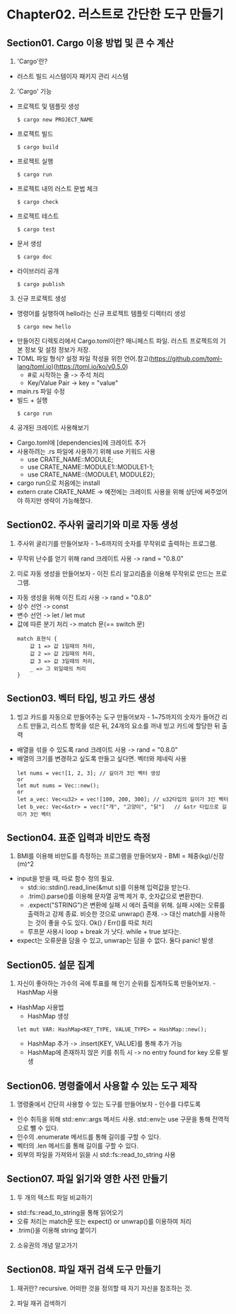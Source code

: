 # Chapter02. 러스트로 간단한 도구 만들기

## Section01. Cargo 이용 방법 및 큰 수 계산
01. 'Cargo'란?
- 러스트 빌드 시스템이자 패키지 관리 시스템

02. 'Cargo' 기능
- 프로젝트 및 템플릿 생성
    ```
    $ cargo new PROJECT_NAME
    ```
- 프로젝트 빌드
    ```
    $ cargo build
    ```
- 프로젝트 실행
    ```
    $ cargo run
    ```
- 프로젝트 내의 러스트 문법 체크
    ```
    $ cargo check
    ```
- 프로젝트 테스트
    ```
    $ cargo test
    ```
- 문서 생성
    ```
    $ cargo doc
    ```
- 라이브러리 공개
    ```
    $ cargo publish
    ```

03. 신규 프로젝트 생성
- 명령어를 실행하여 hello라는 신규 프로젝트 템플릿 디렉터리 생성
    ```
    $ cargo new hello
    ```
- 만들어진 디렉토리에서 Cargo.toml이란? 매니페스트 파일. 러스트 프로젝트의 기본 정보 및 설정 정보가 저장.
- TOML 파일 형식? 설정 파일 작성을 위한 언어.참고(https://github.com/toml-lang/toml.io)(https://toml.io/ko/v0.5.0)
    - #로 시작하는 줄 -> 주석 처리
    - Key/Value Pair -> key = "value"
- main.rs 파일 수정
- 빌드 + 실행
    ```
    $ cargo run
    ```

04. 공개된 크레이트 사용해보기
- Cargo.toml에 [dependencies]에 크레이트 추가
- 사용하려는 .rs 파일에 사용하기 위해 use 키워드 사용
    - use CRATE_NAME::MODULE;
    - use CRATE_NAME::MODULE1::MODULE1-1;
    - use CRATE_NAME::{MODULE1, MODULE2};
- cargo run으로 처음에는 install
- extern crate CRATE_NAME -> 예전에는 크레이트 사용을 위해 상단에 써주었어야 하지만 생략이 가능해졌다.

## Section02. 주사위 굴리기와 미로 자동 생성
01. 주사위 굴리기를 만들어보자 - 1~6까지의 숫자를 무작위로 출력하는 프로그램.
- 무작위 난수를 얻기 위해 rand 크레이트 사용 -> rand = "0.8.0"

02. 미로 자동 생성을 만들어보자 - 이진 트리 알고리즘을 이용해 무작위로 만드는 프로그램.
- 자동 생성을 위해 이진 트리 사용 -> rand = "0.8.0"
- 상수 선언 -> const
- 변수 선언 -> let / let mut
- 값에 따른 분기 처리 -> match 문(== switch 문)
    ```
    match 표현식 {
        값 1 => 값 1일때의 처리,
        값 2 => 값 2일때의 처리,
        값 3 => 값 3일때의 처리,
        _ => 그 외일때의 처리
    }
    ```

## Section03. 벡터 타입, 빙고 카드 생성
01. 빙고 카드를 자동으로 만들어주는 도구 만들어보자 - 1~75까지의 숫자가 들어간 리스트 만들고, 리스트 항목을 섞은 뒤, 24개의 요소를 꺼내 빙고 카드에 할당한 뒤 출력
- 배열을 섞을 수 있도록 rand 크레이트 사용 -> rand = "0.8.0"
- 배열의 크기를 변경하고 싶도록 만들고 싶다면. 벡터와 제네릭 사용
    ```
    let nums = vec![1, 2, 3]; // 길이가 3인 벡터 생성
    or
    let mut nums = Vec::new();
    or
    let a_vec: Vec<u32> = vec![100, 200, 300]; // u32타입의 길이가 3인 벡터
    let b_vec: Vec<&str> = vec!["개", "고양이", "닭"]   // &str 타입으로 길이가 3인 벡터
    ```

## Section04. 표준 입력과 비만도 측정
01. BMI를 이용해 비만도를 측정하는 프로그램을 만들어보자 - BMI = 체중(kg)/신장(m)^2
- input을 받을 때, 따로 함수 정의 필요.
    - std::io::stdin().read_line(&mut s)를 이용해 입력값을 받는다. 
    - .trim().parse()를 이용해 문자열 공백 제거 후, 숫자값으로 변환한다.
    - .expect("STRING")은 변환에 실패 시 에러 출력을 위해. 실패 시에는 오류를 출력하고 강제 종료. 비슷한 것으로 unwrap() 존재. -> 대신 match를 사용하는 것이 좋을 수도 있다. Ok() / Err()를 따로 처리
    - 루프문 사용시 loop + break 가 낫다. while + true 보다는.
- expect는 오류문을 담을 수 있고, unwrap는 담을 수 없다. 둘다 panic! 발생

## Section05. 설문 집계
01. 자신이 좋아하는 가수의 곡에 투표를 해 인기 순위를 집계하도록 만들어보자. - HashMap 사용
- HashMap 사용법
    - HashMap 생성
    ```
    let mut VAR: HashMap<KEY_TYPE, VALUE_TYPE> = HashMap::new();
    ```
    - HashMap 추가 -> .insert(KEY, VALUE)를 통해 추가 가능
    - HashMap에 존재하지 않은 키를 취득 시 -> no entry found for key 오류 발생

## Section06. 명령줄에서 사용할 수 있는 도구 제작
01. 명령줄에서 간단히 사용할 수 있는 도구를 만들어보자 - 인수를 다루도록
- 인수 취득을 위해 std::env::args 메서드 사용. std::env는 use 구문을 통해 전역적으로 뺄 수 있다.
- 인수의 .enumerate 메서드를 통해 길이를 구할 수 있다.
- 벡터의 .len 메서드를 통해 길이를 구할 수 있다.
- 외부의 파일을 가져와서 읽을 시 std::fs::read_to_string 사용

## Section07. 파일 읽기와 영한 사전 만들기
01. 두 개의 텍스트 파일 비교하기
- std::fs::read_to_string을 통해 읽어오기
- 오류 처리는 match문 또는 expect() or unwrap()를 이용하여 처리
- .trim()을 이용해 string 붙이기

02. 소유권의 개념 알고가기

## Section08. 파일 재귀 검색 도구 만들기
01. 재귀란? recursive. 어떠한 것을 정의할 때 자기 자신을 참조하는 것.

02. 파일 재귀 검색하기